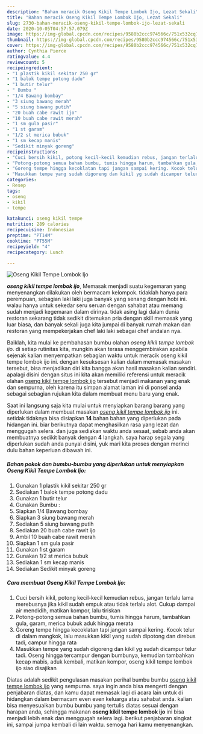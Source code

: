 ```yaml
---
description: "Bahan meracik Oseng Kikil Tempe Lombok Ijo, Lezat Sekali"
title: "Bahan meracik Oseng Kikil Tempe Lombok Ijo, Lezat Sekali"
slug: 2730-bahan-meracik-oseng-kikil-tempe-lombok-ijo-lezat-sekali
date: 2020-10-05T04:57:57.079Z
image: https://img-global.cpcdn.com/recipes/9580b2ccc974566c/751x532cq70/oseng-kikil-tempe-lombok-ijo-foto-resep-utama.jpg
thumbnail: https://img-global.cpcdn.com/recipes/9580b2ccc974566c/751x532cq70/oseng-kikil-tempe-lombok-ijo-foto-resep-utama.jpg
cover: https://img-global.cpcdn.com/recipes/9580b2ccc974566c/751x532cq70/oseng-kikil-tempe-lombok-ijo-foto-resep-utama.jpg
author: Cynthia Pierce
ratingvalue: 4.4
reviewcount: 5
recipeingredient:
- "1 plastik kikil sekitar 250 gr"
- "1 balok tempe potong dadu"
- "1 butir telur"
- " Bumbu "
- "1/4 Bawang bombay"
- "3 siung bawang merah"
- "5 siung bawang putih"
- "20 buah cabe rawit ijo"
- "10 buah cabe rawit merah"
- "1 sm gula pasir"
- "1 st garam"
- "1/2 st merica bubuk"
- "1 sm kecap manis"
- "Sedikit minyak goreng"
recipeinstructions:
- "Cuci bersih kikil, potong kecil-kecil kemudian rebus, jangan terlalu lama merebusnya jika kikil sudah empuk atau tidak terlalu alot. Cukup dampai air mendidih, matikan kompor, lalu tiriskan"
- "Potong-potong semua bahan bumbu, tumis hingga harum, tambahkan gula, garam, merica bubuk aduk hingga merata"
- "Goreng tempe hingga kecoklatan tapi jangan sampai kering. Kocok telur di dalam mangkok, lalu masukkan kikil yang sudah dipotong dan direbus tadi, campur hingga rata"
- "Masukkan tempe yang sudah digoreng dan kikil yg sudah dicampur telur tadi. Oseng hingga tercampur dengan bumbunya, kemudian tambahkan kecap mabis, aduk kembali, matikan kompor, oseng kikil tempe lombok ijo siao disajikan"
categories:
- Resep
tags:
- oseng
- kikil
- tempe

katakunci: oseng kikil tempe 
nutrition: 289 calories
recipecuisine: Indonesian
preptime: "PT14M"
cooktime: "PT55M"
recipeyield: "4"
recipecategory: Lunch

---
```



![Oseng Kikil Tempe Lombok Ijo](https://img-global.cpcdn.com/recipes/9580b2ccc974566c/751x532cq70/oseng-kikil-tempe-lombok-ijo-foto-resep-utama.jpg)

<b><i>oseng kikil tempe lombok ijo</i></b>, Memasak menjadi suatu kegemaran yang menyenangkan dilakukan oleh bermacam kelompok. tidaklah hanya para perempuan, sebagian laki laki juga banyak yang senang dengan hobi ini. walau hanya untuk sekedar seru seruan dengan sahabat atau memang sudah menjadi kegemaran dalam dirinya. tidak asing lagi dalam dunia restoran sekarang tidak sedikit ditemukan pria dengan skill memasak yang luar biasa, dan banyak sekali juga kita jumpai di banyak rumah makan dan restoran yang mempekerjakan chef laki laki sebagai chef andalan nya.



Baiklah, kita mulai ke pembahasan bumbu olahan <i>oseng kikil tempe lombok ijo</i>. di setiap rutinitas kita, mungkin akan terasa menggembirakan apabila sejenak kalian menyempatkan sebagian waktu untuk meracik oseng kikil tempe lombok ijo ini. dengan kesuksesan kalian dalam memasak masakan tersebut, bisa menjadikan diri kita bangga akan hasil masakan kalian sendiri. apalagi disini dengan situs ini kita akan memiliki referensi untuk meracik olahan <u>oseng kikil tempe lombok ijo</u> tersebut menjadi makanan yang enak dan sempurna, oleh karena itu simpan alamat laman ini di ponsel anda sebagai sebagian rujukan kita dalam membuat menu baru yang enak.


Saat ini langsung saja kita mulai untuk menyiapkan barang barang yang diperlukan dalam membuat masakan <u><i>oseng kikil tempe lombok ijo</i></u> ini. setidak tidaknya bisa disiapkan <b>14</b> bahan bahan yang diperlukan pada hidangan ini. biar berikutnya dapat menghasilkan rasa yang lezat dan menggugah selera. dan juga sediakan waktu anda sesaat, sebab anda akan membuatnya sedikit banyak dengan <b>4</b> langkah. saya harap segala yang diperlukan sudah anda punyai disini, yuk mari kita proses dengan merinci dulu bahan keperluan dibawah ini.

<!--inarticleads1-->

##### Bahan pokok dan bumbu-bumbu yang diperlukan untuk menyiapkan Oseng Kikil Tempe Lombok Ijo:

1. Gunakan 1 plastik kikil sekitar 250 gr
1. Sediakan 1 balok tempe potong dadu
1. Gunakan 1 butir telur
1. Gunakan  Bumbu :
1. Siapkan 1/4 Bawang bombay
1. Siapkan 3 siung bawang merah
1. Sediakan 5 siung bawang putih
1. Sediakan 20 buah cabe rawit ijo
1. Ambil 10 buah cabe rawit merah
1. Siapkan 1 sm gula pasir
1. Gunakan 1 st garam
1. Gunakan 1/2 st merica bubuk
1. Sediakan 1 sm kecap manis
1. Sediakan Sedikit minyak goreng




<!--inarticleads2-->

##### Cara membuat Oseng Kikil Tempe Lombok Ijo:

1. Cuci bersih kikil, potong kecil-kecil kemudian rebus, jangan terlalu lama merebusnya jika kikil sudah empuk atau tidak terlalu alot. Cukup dampai air mendidih, matikan kompor, lalu tiriskan
1. Potong-potong semua bahan bumbu, tumis hingga harum, tambahkan gula, garam, merica bubuk aduk hingga merata
1. Goreng tempe hingga kecoklatan tapi jangan sampai kering. Kocok telur di dalam mangkok, lalu masukkan kikil yang sudah dipotong dan direbus tadi, campur hingga rata
1. Masukkan tempe yang sudah digoreng dan kikil yg sudah dicampur telur tadi. Oseng hingga tercampur dengan bumbunya, kemudian tambahkan kecap mabis, aduk kembali, matikan kompor, oseng kikil tempe lombok ijo siao disajikan




Diatas adalah sedikit pengulasan masakan perihal bumbu bumbu <u>oseng kikil tempe lombok ijo</u> yang sempurna. saya ingin anda bisa mengerti dengan penjabaran diatas, dan kamu dapat memasak lagi di acara lain untuk di hidangkan dalam bermacam even even keluarga atau sahabat anda. kalian bisa menyesuaikan bumbu bumbu yang tertulis diatas sesuai dengan harapan anda, sehingga makanan <b>oseng kikil tempe lombok ijo</b> ini bisa menjadi lebih enak dan menggugah selera lagi. berikut penjabaran singkat ini, sampai jumpa kembali di lain waktu. semoga hari kamu menyenangkan.
